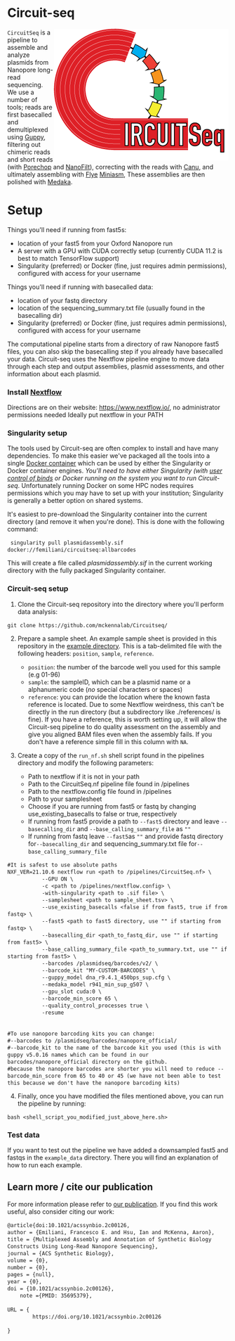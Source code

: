 
# Circuit-seq
<img align="right" src="https://github.com/mckennalab/Circuitseq/blob/main/circuitSeq_logo_red.png?raw=true">

`CircuitSeq` is a pipeline to assemble and analyze plasmids from Nanopore long-read sequencing. We use a number of tools; reads are first basecalled and demultiplexed using [Guppy](https://nanoporetech.com/), filtering out chimeric reads and short reads (with [Porechop](https://github.com/rrwick/Porechop) and [NanoFilt](https://github.com/wdecoster/nanofilt)), correcting with the reads with [Canu](https://github.com/marbl/canu), and ultimately assembling with [Flye](https://github.com/fenderglass/Flye/) [Miniasm](https://github.com/lh3/miniasm), These assemblies are then polished with [Medaka](https://github.com/nanoporetech/medaka). 

# Setup 

Things you'll need if running from fast5s:

- location of your fast5 from your Oxford Nanopore run
- A server with a GPU with CUDA correctly setup (currently CUDA 11.2 is best to match TensorFlow support)
- Singularity (preferred) or Docker (fine, just requires admin permissions), configured with access for your username


Things you'll need if running with basecalled data:
- location of your fastq directory 
- location of the sequencing_summary.txt file (usually found in the basecalling dir)
- Singularity (preferred) or Docker (fine, just requires admin permissions), configured with access for your username


The computational pipeline starts from a directory of raw Nanopore fast5 files, you can also skip the basecalling step if you already have basecalled your data. Circuit-seq uses the Nextflow pipeline engine to move data through each step and output assemblies, plasmid assessments, and other information about each plasmid. 


### Install [Nextflow](https://www.nextflow.io/)

Directions are on their website: https://www.nextflow.io/, no administrator permissions needed
Ideally put nextflow in your PATH

### Singularity setup

The tools used by Circuit-seq are often complex to install and have many dependencies. To make this easier we've packaged all the tools into a single [Docker container](https://hub.docker.com/repository/docker/aaronmck/plasmidassembly) which can be used by either the Singularity or Docker container engines. *You'll need to have either Singularity (with [user control of binds](https://singularity-admindoc.readthedocs.io/en/latest/the_singularity_config_file.html#user-bind-control-boolean-default-yes) or Docker running on the system you want to run Circuit-seq*. Unfortunately running Docker on some HPC nodes requires permissions which you may have to set up with your institution; Singularity is generally a better option on shared systems.

It's easiest to pre-download the Singularity container into the current directory (and remove it when you're done). This is done with the following command:

```
 singularity pull plasmidassembly.sif docker://femiliani/circuitseq:allbarcodes
```

This will create a file called _plasmidassembly.sif_ in the current working directory with the fully packaged Singularity container. 

### Circuit-seq setup

1. Clone the Circuit-seq repository into the directory where you'll perform data analysis:

```
git clone https://github.com/mckennalab/Circuitseq/
``` 

2. Prepare a sample sheet. An example sample sheet is provided in this repository in the [example directory](https://github.com/mckennalab/Circuitseq/tree/main/example_data/example_samplesheet.tsv). This is a tab-delimited file with the following headers: `position`, `sample`, `reference`.
  	- `position`: the number of the barcode well you used for this sample (e.g 01-96) 
  	- `sample`: the sampleID, which can be a plasmid name or a alphanumeric code (_no_ special characters or spaces)
  	- `reference`: you can provide the location where the known fasta reference is located. Due to some Nextflow weirdness, this can't be directly in the run directory (but a subdirectory like ./references/ is fine). If you have a reference, this is worth setting up, it will allow the Circuit-seq pipeline to do quality assessment on the assembly and give you aligned BAM files even when the assembly fails. If you don't have a reference simple fill in this column with `NA`.

3. Create a copy of the `run_nf.sh` shell script found in the pipelines directory and modify the following parameters:
    - Path to nextflow if it is not in your path
    - Path to the CircuitSeq.nf pipeline file found in /pipelines 
    - Path to the nextflow.config file found in /pipelines
    - Path to your samplesheet 
    - Choose if you are running from fast5 or fastq by changing use_existing_basecalls to false or true, respectively 
    - If running from fast5 provide a path to `--fast5` directory and leave `--basecalling_dir` and `--base_calling_summary_file` as `""`
    - If running from fastq leave `--fast5`as `""` and provide fastq directory for`--basecalling_dir` and sequencing_summary.txt file for`--base_calling_summary_file`


```
#It is safest to use absolute paths  
NXF_VER=21.10.6 nextflow run <path to /pipelines/CircuitSeq.nf> \
           --GPU ON \
           -c <path to /pipelines/nextflow.config> \
           -with-singularity <path to .sif file> \
           --samplesheet <path to sample_sheet.tsv> \
           --use_existing_basecalls <false if from fast5, true if from fastq> \
           --fast5 <path to fast5 directory, use "" if starting from fastq> \
           --basecalling_dir <path_to_fastq_dir, use "" if starting from fast5> \
           --base_calling_summary_file <path_to_summary.txt, use "" if starting from fast5> \
           --barcodes /plasmidseq/barcodes/v2/ \
           --barcode_kit "MY-CUSTOM-BARCODES" \
           --guppy_model dna_r9.4.1_450bps_sup.cfg \
           --medaka_model r941_min_sup_g507 \
           --gpu_slot cuda:0 \
           --barcode_min_score 65 \
           --quality_control_processes true \
           -resume
	   

#To use nanopore barcoding kits you can change: 
#--barcodes to /plasmidseq/barcodes/nanopore_official/
#--barcode_kit to the name of the barcode kit you used (this is with guppy v5.0.16 names which can be found in our barcodes/nanopore_official directory on the github. 
#because the nanopore barcodes are shorter you will need to reduce --barcode_min_score from 65 to 40 or 45 (we have not been able to test this because we don't have the nanopore barcoding kits)

```

4. Finally, once you have modified the files mentioned above, you can run the pipeline by running:
```
bash <shell_script_you_modified_just_above_here.sh>
```

### Test data
If you want to test out the pipeline we have added a downsampled fast5 and fastqs in the `example_data` directory. There you will find an explanation of how to run each example. 


## Learn more / cite our publication

For more information please refer to [our publication](https://pubs.acs.org/doi/10.1021/acssynbio.2c00126). If you find this work useful, also consider citing our work: 

```
@article{doi:10.1021/acssynbio.2c00126,
author = {Emiliani, Francesco E. and Hsu, Ian and McKenna, Aaron},
title = {Multiplexed Assembly and Annotation of Synthetic Biology Constructs Using Long-Read Nanopore Sequencing},
journal = {ACS Synthetic Biology},
volume = {0},
number = {0},
pages = {null},
year = {0},
doi = {10.1021/acssynbio.2c00126},
    note ={PMID: 35695379},

URL = {
        https://doi.org/10.1021/acssynbio.2c00126

}
```
